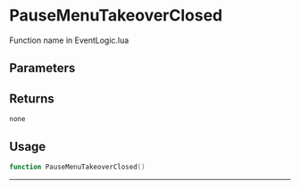 # PauseMenuTakeoverClosed
Function name in EventLogic.lua
## Parameters

## Returns
`none`
## Usage
```lua
function PauseMenuTakeoverClosed()
```
---
